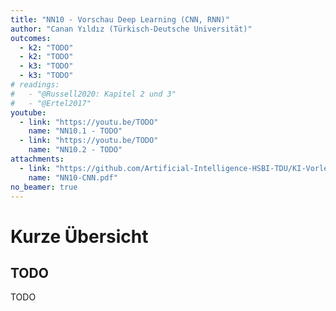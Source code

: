 ```yaml
---
title: "NN10 - Vorschau Deep Learning (CNN, RNN)"
author: "Canan Yıldız (Türkisch-Deutsche Universität)"
outcomes:
  - k2: "TODO"
  - k2: "TODO"
  - k3: "TODO"
  - k3: "TODO"
# readings:
#   - "@Russell2020: Kapitel 2 und 3"
#   - "@Ertel2017"
youtube:
  - link: "https://youtu.be/TODO"
    name: "NN10.1 - TODO"
  - link: "https://youtu.be/TODO"
    name: "NN10.2 - TODO"
attachments:
  - link: "https://github.com/Artificial-Intelligence-HSBI-TDU/KI-Vorlesung/blob/master/lecture/nn/files/NN10-CNN.pdf"
    name: "NN10-CNN.pdf"
no_beamer: true
---
```



# Kurze Übersicht

## TODO

TODO
